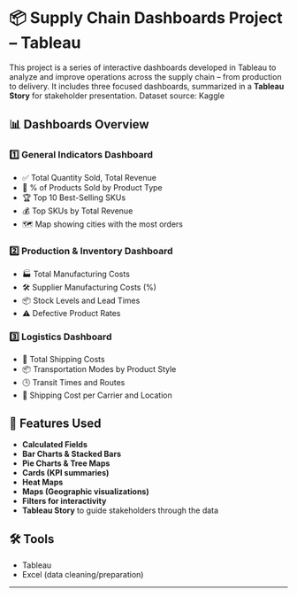 # 📦 Supply Chain Dashboards Project – Tableau

This project is a series of interactive dashboards developed in Tableau to analyze and improve operations across the supply chain – from production to delivery. It includes three focused dashboards, summarized in a **Tableau Story** for stakeholder presentation.
Dataset source: Kaggle

## 📊 Dashboards Overview

### 1️⃣ General Indicators Dashboard
- ✅ Total Quantity Sold, Total Revenue
- 🧩 % of Products Sold by Product Type
- 🏆 Top 10 Best-Selling SKUs
- 💰 Top SKUs by Total Revenue
- 🗺️ Map showing cities with the most orders

### 2️⃣ Production & Inventory Dashboard
- 🏭 Total Manufacturing Costs
- 🛠️ Supplier Manufacturing Costs (%)
- 📦 Stock Levels and Lead Times
- ⚠️ Defective Product Rates

### 3️⃣ Logistics Dashboard
- 🚚 Total Shipping Costs
- 📦 Transportation Modes by Product Style
- 🕒 Transit Times and Routes
- 💸 Shipping Cost per Carrier and Location

## 🎨 Features Used

- **Calculated Fields**
- **Bar Charts & Stacked Bars**
- **Pie Charts & Tree Maps**
- **Cards (KPI summaries)**
- **Heat Maps**
- **Maps (Geographic visualizations)**
- **Filters for interactivity**
- **Tableau Story** to guide stakeholders through the data


## 🛠 Tools

- Tableau
- Excel (data cleaning/preparation)

---
